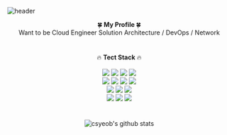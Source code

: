 ![header](https://capsule-render.vercel.app/api?type=waving&color=auto&height=200&section=header&text=SeungYeob%20Choi&fontColor=black&fontSize=90&fontAlign=58&fontAlignY=32&desc=csyeob_github&descSize=25&descAlign=88&descAlignY=50)

<div align="center">
  🍀<strong> My Profile </strong>🍀 <br>
Want to be Cloud Engineer Solution Architecture / DevOps / Network  
</div>
 
 #
 
<!-- stack -->
<div align=center>
  🔥 <strong>Tect Stack</strong> 🔥<br><br>
  <img src="https://img.shields.io/badge/Linux-FCC624?style=flat&logo=linux&logoColor=black"/>
  <img src="https://img.shields.io/badge/Python-3776AB?style=flat&logo=python&logoColor=white"/>
  <img src="https://img.shields.io/badge/YAML-CB171E?style=flat&logo=yaml&logoColor=white"/>
<img src="https://img.shields.io/badge/MySQL-4479A1?style=flat&logo=MySQL&logoColor=white"/>
  <br>
  <img src="https://img.shields.io/badge/Amazon AWS-232F3E?style=flat&logo=amazonaws&logoColor=white"/>
    <img src="https://img.shields.io/badge/Docker-2496ED?style=flat&logo=docker&logoColor=white"/>
    <img src="https://img.shields.io/badge/Kubernetes-326CE5?style=flat&logo=kubernetes&logoColor=white"/>
  <img src="https://img.shields.io/badge/Terraform-7B42BC?style=flat&logo=terraform&logoColor=white"/>
  <br>
   <img src="https://img.shields.io/badge/Git-F05032?style=flat&logo=git&logoColor=white"/>
  <img src="https://img.shields.io/badge/GitHub-181717?style=flat&logo=GitHub&logoColor=white"/>
  <img src="https://img.shields.io/badge/GitHub Actions-2088FF?style=flat&logo=githubactions&logoColor=white"/> 
  <br>
  <img src="https://img.shields.io/badge/notion-000000?style=flat&logo=notion&logoColor=white"/>
  <img src="https://img.shields.io/badge/Tistory-000000?style=flat&logo=tistory&logoColor=white"/>
    <img src="https://img.shields.io/badge/slack-4A154B?style=flat&logo=slack&logoColor=white"/>
</div>

 #

<!-- 깃허브 State -->
<div align="center">   

![csyeob's github stats](https://github-readme-stats.vercel.app/api?username=csyeob&show_icons=true) 
</div>

